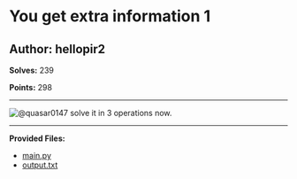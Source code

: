 # You get extra information 1

## Author: hellopir2

**Solves:** 239

**Points:** 298

---

![@quasar0147 solve it in 3 operations now.](https://media.discordapp.net/attachments/1090831744778895492/1129316524281315368/image.png)

---

**Provided Files:**

- [main.py](./main.py)
- [output.txt](./output.txt)

